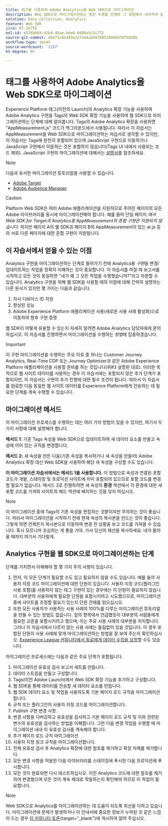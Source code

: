 ```yaml
---
title: 태그를 사용하여 Adobe Analytics을 Web SDK으로 마이그레이션
description: Web SDK으로 마이그레이션하는 동안 수행할 단계와 그 과정에서 내려져야 할 결정에 대해 알아봅니다.
solution: Data Collection, Analytics
feature: Web SDK
jira: KT-16755
exl-id: e578b669-42b4-46ae-b6e6-6688e5c5c772
source-git-commit: d6471c8e383e22fed4ad5870952d0d0470f593db
workflow-type: tm+mt
source-wordcount: '1157'
ht-degree: 0%

---
```


# 태그를 사용하여 Adobe Analytics을 Web SDK으로 마이그레이션

Experience Platform 태그(이전의 Launch)의 Analytics 확장 기능을 사용하여 Adobe Analytics 구현을 Tags의 Web SDK 확장 기능을 사용하여 웹 SDK으로 마이그레이션하는 단계에 대해 알아봅니다. Tags의 Adobe Analytics 확장을 사용하면 &quot;AppMeasurement.js&quot; 코드가 백그라운드에서 사용됩니다. 따라서 이 자습서는 AppMeasurement을 Web SDK으로 마이그레이션하는 자습서로 생각할 수 있지만, 이 자습서는 Tags에 완전히 포함되어 있으며 JavaScript 구현으로 이동하거나 JavaScript 구현에서 이동하는 것은 포함하지 않습니다(Tags UI 내에서 사용되는 코드 제외). JavaScript 구현의 마이그레이션에 대해서는 [설명서](https://experienceleague.adobe.com/ko/docs/analytics/implementation/aep-edge/web-sdk/appmeasurement-to-web-sdk)를 참조하세요.

>[!NOTE]
>
>다음과 유사한 마이그레이션 튜토리얼을 사용할 수 있습니다.
>
> * [Adobe Target](../tutorial-migrate-target-websdk/introduction.md)
> * [Adobe Audience Manager](https://experienceleague.adobe.com/ko/docs/audience-manager/user-guide/migrate-to-web-sdk/appmeasurement-to-web-sdk)

>[!CAUTION]
>
> Platform Web SDK은 여러 Adobe 애플리케이션을 지원하므로 주어진 페이지의 모든 Adobe 라이브러리를 동시에 마이그레이션해야 합니다. 예를 들어 단일 페이지 _에서 Web SDK for Target과 Analytics용 AppMeasurement의 혼합 구현은 지원되지 않습니다_. 하지만 페이지 A의 웹 SDK과 페이지 B의 AppMeasurement이 있는 at.js 등의 서로 다른 페이지에 대한 혼합 구현이 지원됩니다.

## 이 자습서에서 얻을 수 있는 이점

Analytics 구현을 마이그레이션하는 단계로 들어가기 전에 Analytics용 _구현_&#x200B;을 변경/업데이트하는 작업을 정확히 이해하는 것이 중요합니다. 이 자습서를 마칠 때 보고서를 시작하고 모든 것이 동일하면 &quot;내가 왜 그 모든 작업을 수행했습니까?&quot;라고 자문할 수 있습니다. Analytics 구현을 위해 웹 SDK을 사용할 때의 이점에 대해 간략히 설명하는 다른 문서가 있지만 몇 가지는 다음과 같습니다.

1. 자사 디바이스 ID 지원
1. 향상된 성능
1. Adobe Experience Platform 애플리케이션 사용(새로운 사용 사례 활성화)으로 이동하여 향후 구현 증명

웹 SDK이 어떻게 유용할 수 있는지 자세히 알려면 Adobe Analytics 담당자에게 문의하십시오. 이 자습서를 진행하면서 마이그레이션을 수행하는 _방법_&#x200B;에 집중하겠습니다.

>[!IMPORTANT]
>
>이 구현 마이그레이션을 수행하는 주요 이유 중 하나는 Customer Journey Analytics, Real-Time CDP 또는 Journey Optimizer과 같은 Adobe Experience Platform 애플리케이션을 사용할 준비를 하는 것입니다(위#3 설명된 대로). 이러한 목적으로 웹 사이트 데이터를 사용하는 경우 이 자습서에는 포함되지 않은 추가 단계가 포함되지만, 이 자습서는 구현의 추가 진행에 대한 필수 조건이 됩니다. 따라서 이 자습서를 완료한 다음 동일한 웹 사이트 데이터를 Experience Platform에게 전송하는 데 필요한 단계를 계속 수행할 수 있습니다.

## 마이그레이션 메서드

이 마이그레이션 프로세스를 수행하는 데는 여러 가지 방법이 있을 수 있지만, 여기서 두 가지 사항에 대해 설명해야 합니다.

**메서드 1:** 기존 Tags 속성을 Web SDK으로 업데이트하여 새 데이터 요소를 만들고 속성에 이미 있는 규칙을 변경합니다.

**메서드 2:** 새 속성을 만든 다음(기존 속성을 복사하거나 새 속성을 만들어) Adobe Analytics 확장 대신 Web SDK을 사용하여 해당 새 속성을 구성할 수도 있습니다.

**이 마이그레이션 자습서에서는 메서드 1을 사용합니다.** 이 방법으로 속성과 연결된 포함 코드가 개발, 스테이징 및 프로덕션 사이트에 이미 포함되어 있으므로 포함 코드를 변경할 필요가 없습니다. 메서드 2로 진행하려면 새 속성의 **환경** 섹션에서 각 환경에 대한 새 포함 코드를 가져와 사이트의 헤드 섹션에 배치하는 것을 잊지 마십시오.

>[!NOTE]
>
>이 마이그레이션 중에 Tags의 기존 속성을 편집하는 것뿐이지만 주의하는 것이 좋습니다. 따라서 마이그레이션을 시작하기 전에 현재 속성의 복사본을 만드는 것이 좋습니다. 그렇게 하면 언제든지 복사본으로 이동하여 변경 전 상황을 보고 코드를 가져올 수 있습니다.
>혹시 모르니까 조심하는 게 좋을 거야. 가서 당신의 재산을 복사하세요. 네가 돌아올 때까지 여기서 기다릴게.

## Analytics 구현을 웹 SDK으로 마이그레이션하는 단계

단계를 거치면서 이해해야 할 몇 가지 주의 사항이 있습니다.

1. 먼저, 이 모든 단계가 필요할 수도 있고 필요하지 않을 수도 있습니다. 예를 들어 사용자 지정 코드 마이그레이션에 대한 단원이 있습니다. 사용자 지정 코드(플러그인 사용 포함)를 사용하지 않는 태그 구현이 있는 경우에는 이 단원이 필요하지 않습니다. 대부분의 사용자에게 필요한 단원을 포함시키려고 시도했으므로, 마이그레이션 중에 사이트를 조정할 필요가 있는지 단원 전체를 읽으십시오.
1. 또한 모든 사용자가 사용하는 사용 사례의 100%를 다루는 마이그레이션 튜토리얼을 만들 수 있는 방법도 없습니다. 앞의 항목에서 언급했듯이 대부분의 사람들에게 필요한 교훈을 포함시키려고 했으며, 이는 주요 사용 사례의 대부분을 차지합니다. 그러나 이 자습서에서 다루지 않는 사용 사례는 틀림없이 있을 것입니다. 이 경우 포함된 단원이 사용 사례에 맞게 마이그레이션하는 방법을 잘 보여 주는지 확인하십시오. [Experience League 커뮤니티에서 동료에게 데이터 수집을 요청](https://experienceleaguecommunities.adobe.com/t5/adobe-experience-platform-data/ct-p/adobe-launch-community?profile.language=ko)할 수도 있습니다.

마이그레이션 프로세스에는 다음과 같은 주요 단계가 포함됩니다.

1. 마이그레이션 유효성 검사 보고서 세트를 만듭니다.
1. 데이터 스트림을 만들고 구성합니다.
1. Tags(이전 Adobe Launch)에서 Web SDK 확장 기능을 추가하고 구성합니다.
1. 웹 SDK을 통해 데이터를 전송할 새 데이터 요소를 만듭니다.
1. 웹 SDK 데이터 요소 및 작업을 사용하도록 기본 페이지 로드 규칙을 마이그레이션합니다.
1. 규칙 또는 플러그인의 사용자 지정 코드를 마이그레이션합니다.
1. Publish 구현 변경 사항.
1. 변경 사항을 디버깅하고 유효성을 검사하고 기본 페이지 로드 규칙 및 이와 관련된 변수의 유효성을 검사하는 방법을 이해합니다. 그런 다음 변경 작업을 수행할 때 마이그레이션 내내 이 유효성 검사를 계속해야 합니다.
1. 추가 페이지 로드 규칙 마이그레이션
1. 사용자 지정 링크 규칙을 마이그레이션합니다.
1. 전체 유효성 검사 후 Analytics 확장에 대한 참조를 제거하고 확장 자체를 제거합니다.
1. 모든 변경 사항을 적용한 다음 라이브러리를 스테이징에 푸시한 다음 프로덕션에 푸시합니다.
1. 모든 것이 완료되면 다시 테스트하십시오. 이전 Analytics 코드에 대한 참조를 제거하여 변경했으며 모든 것이 계속 제대로 작동하는지 확인해야 하므로 이 작업이 필요합니다.

>[!NOTE]
>
>Web SDK으로 Analytics를 마이그레이션하는 데 도움이 되도록 최선을 다하고 있습니다. 마이그레이션에 문제가 발생하거나 이 안내서에 중요한 정보가 누락된 것 같은 느낌이 드는 경우 [이 커뮤니티 토론](https://experienceleaguecommunities.adobe.com/t5/adobe-experience-platform-data/tutorial-discussion-migrate-adobe-analytics-to-web-sdk-using/m-p/732308?profile.language=ko#M604){target="_blank"}에 게시하여 알려 주십시오.

